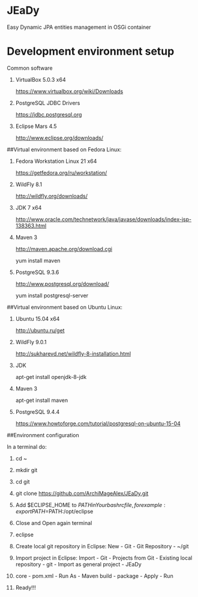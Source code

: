 # JEaDy
Easy Dynamic JPA entities management in OSGi container

# Development environment setup

Common software

1. VirtualBox 5.0.3 x64

   https://www.virtualbox.org/wiki/Downloads

2. PostgreSQL JDBC Drivers

   https://jdbc.postgresql.org

3. Eclipse Mars 4.5
   
   http://www.eclipse.org/downloads/

##Virtual environment based on Fedora Linux:

1. Fedora Workstation Linux 21 x64

   https://getfedora.org/ru/workstation/

2. WildFly 8.1

   http://wildfly.org/downloads/

3. JDK 7 x64

   http://www.oracle.com/technetwork/java/javase/downloads/index-jsp-138363.html

4. Maven 3

   http://maven.apache.org/download.cgi

   yum install maven

5. PostgreSQL 9.3.6

   http://www.postgresql.org/download/

   yum install postgresql-server

##Virtual environment based on Ubuntu Linux:

1. Ubuntu 15.04 x64

   http://ubuntu.ru/get
   
2. WildFly 9.0.1
   
   http://sukharevd.net/wildfly-8-installation.html

3. JDK

   apt-get install openjdk-8-jdk

4. Maven 3

   apt-get install maven

5. PostgreSQL 9.4.4

   https://www.howtoforge.com/tutorial/postgresql-on-ubuntu-15-04

##Environment configuration

In a terminal do:

1. cd ~

2. mkdir git

3. cd git

4. git clone https://github.com/ArchiMageAlex/JEaDy.git

5. Add $ECLIPSE_HOME to $PATH in  Your bashrc file, for example: export PATH=$PATH:/opt/eclipse

6. Close and Open again terminal

7. eclipse

8. Create local git repository in Eclipse: New - Git - Git Repository - ~/git

9. Import project in Eclipse: Import - Git - Projects from Git - Existing local repository - git - Import as general project - JEaDy

10. core - pom.xml - Run As - Maven build - package - Apply - Run

11. Ready!!!
